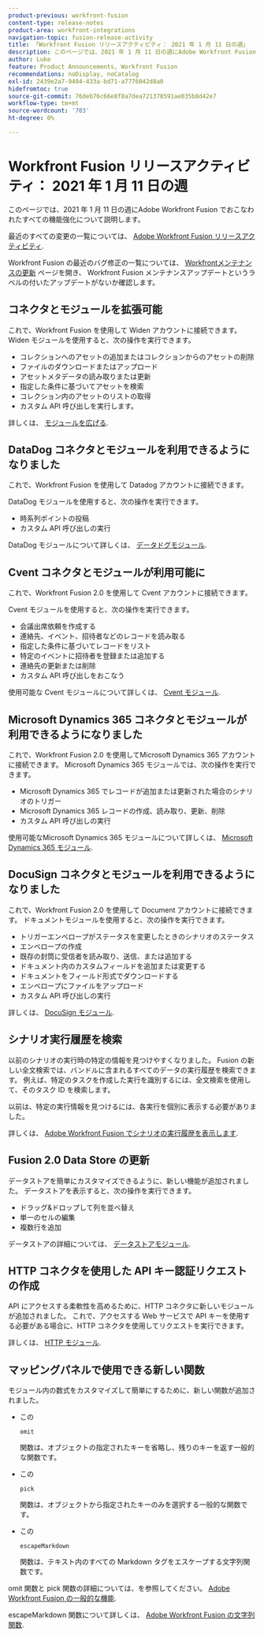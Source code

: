 ```yaml
---
product-previous: workfront-fusion
content-type: release-notes
product-area: workfront-integrations
navigation-topic: fusion-release-activity
title: 「Workfront Fusion リリースアクティビティ： 2021 年 1 月 11 日の週」
description: このページでは、2021 年 1 月 11 日の週にAdobe Workfront Fusion でおこなわれたすべての機能強化について説明します。
author: Luke
feature: Product Announcements, Workfront Fusion
recommendations: noDisplay, noCatalog
exl-id: 2439e2a7-9404-433a-bd71-a7776042d8a0
hidefromtoc: true
source-git-commit: 76deb76c66e8f8a7dea721378591ae035b8d42e7
workflow-type: tm+mt
source-wordcount: '703'
ht-degree: 0%

---
```


# Workfront Fusion リリースアクティビティ： 2021 年 1 月 11 日の週

このページでは、2021 年 1 月 11 日の週にAdobe Workfront Fusion でおこなわれたすべての機能強化について説明します。

最近のすべての変更の一覧については、 [Adobe Workfront Fusion リリースアクティビティ](../../../product-announcements/product-releases/fusion-release-activity/fusion-release-activity.md).

Workfront Fusion の最近のバグ修正の一覧については、 [Workfrontメンテナンスの更新](https://experienceleague.adobe.com/docs/workfront-known-issues/releases/current-updates.html) ページを開き、 Workfront Fusion メンテナンスアップデートというラベルの付いたアップデートがないか確認します。

## コネクタとモジュールを拡張可能

これで、Workfront Fusion を使用して Widen アカウントに接続できます。 Widen モジュールを使用すると、次の操作を実行できます。

* コレクションへのアセットの追加またはコレクションからのアセットの削除
* ファイルのダウンロードまたはアップロード
* アセットメタデータの読み取りまたは更新
* 指定した条件に基づいてアセットを検索
* コレクション内のアセットのリストの取得
* カスタム API 呼び出しを実行します。

詳しくは、 [モジュールを広げる](../../../workfront-fusion/apps-and-their-modules/widen-modules.md).

## DataDog コネクタとモジュールを利用できるようになりました

これで、Workfront Fusion を使用して Datadog アカウントに接続できます。

DataDog モジュールを使用すると、次の操作を実行できます。

* 時系列ポイントの投稿
* カスタム API 呼び出しの実行

DataDog モジュールについて詳しくは、 [データドグモジュール](../../../workfront-fusion/apps-and-their-modules/datadog-modules.md).

## Cvent コネクタとモジュールが利用可能に

これで、Workfront Fusion 2.0 を使用して Cvent アカウントに接続できます。

Cvent モジュールを使用すると、次の操作を実行できます。

* 会議出席依頼を作成する
* 連絡先、イベント、招待者などのレコードを読み取る
* 指定した条件に基づいてレコードをリスト
* 特定のイベントに招待者を登録または追加する
* 連絡先の更新または削除
* カスタム API 呼び出しをおこなう

使用可能な Cvent モジュールについて詳しくは、 [Cvent モジュール](../../../workfront-fusion/apps-and-their-modules/cvent-modules.md).

## Microsoft Dynamics 365 コネクタとモジュールが利用できるようになりました

これで、Workfront Fusion 2.0 を使用してMicrosoft Dynamics 365 アカウントに接続できます。 Microsoft Dynamics 365 モジュールでは、次の操作を実行できます。

* Microsoft Dynamics 365 でレコードが追加または更新された場合のシナリオのトリガー
* Microsoft Dynamics 365 レコードの作成、読み取り、更新、削除
* カスタム API 呼び出しの実行

使用可能なMicrosoft Dynamics 365 モジュールについて詳しくは、 [Microsoft Dynamics 365 モジュール](../../../workfront-fusion/apps-and-their-modules/microsoft-dynamics-365-modules.md).

## DocuSign コネクタとモジュールを利用できるようになりました

これで、Workfront Fusion 2.0 を使用して Document アカウントに接続できます。 ドキュメントモジュールを使用すると、次の操作を実行できます。

* トリガーエンベロープがステータスを変更したときのシナリオのステータス
* エンベロープの作成
* 既存の封筒に受信者を読み取り、送信、または追加する
* ドキュメント内のカスタムフィールドを追加または変更する
* ドキュメントをフィールド形式でダウンロードする
* エンベロープにファイルをアップロード
* カスタム API 呼び出しの実行

詳しくは、 [DocuSign モジュール](../../../workfront-fusion/apps-and-their-modules/docusign-modules.md).

## シナリオ実行履歴を検索

以前のシナリオの実行時の特定の情報を見つけやすくなりました。 Fusion の新しい全文検索では、バンドルに含まれるすべてのデータの実行履歴を検索できます。 例えば、特定のタスクを作成した実行を識別するには、全文検索を使用して、そのタスク ID を検索します。

以前は、特定の実行情報を見つけるには、各実行を個別に表示する必要がありました。

詳しくは、 [Adobe Workfront Fusion でシナリオの実行履歴を表示します](../../../workfront-fusion/scenarios/view-scenario-execution-history.md).

## Fusion 2.0 Data Store の更新

データストアを簡単にカスタマイズできるように、新しい機能が追加されました。 データストアを表示すると、次の操作を実行できます。

* ドラッグ&amp;ドロップして列を並べ替え
* 単一のセルの編集
* 複数行を追加

データストアの詳細については、 [データストアモジュール](../../../workfront-fusion/apps-and-their-modules/data-store-modules.md).

## HTTP コネクタを使用した API キー認証リクエストの作成

API にアクセスする柔軟性を高めるために、HTTP コネクタに新しいモジュールが追加されました。 これで、アクセスする Web サービスで API キーを使用する必要がある場合に、HTTP コネクタを使用してリクエストを実行できます。

詳しくは、 [HTTP モジュール](../../../workfront-fusion/apps-and-their-modules/http-modules/http-modules-1.md).

## マッピングパネルで使用できる新しい関数

モジュール内の数式をカスタマイズして簡単にするために、新しい関数が追加されました。

* この

  ```
  omit
  ```

  関数は、オブジェクトの指定されたキーを省略し、残りのキーを返す一般的な関数です。
* この

  ```
  pick
  ```

  関数は、オブジェクトから指定されたキーのみを選択する一般的な関数です。
* この

  ```
  escapeMarkdown
  ```

  関数は、テキスト内のすべての Markdown タグをエスケープする文字列関数です。

omit 関数と pick 関数の詳細については、を参照してください。 [Adobe Workfront Fusion の一般的な機能](../../../workfront-fusion/functions/general-functions.md).

escapeMarkdown 関数について詳しくは、 [Adobe Workfront Fusion の文字列関数](../../../workfront-fusion/functions/string-functions.md).
